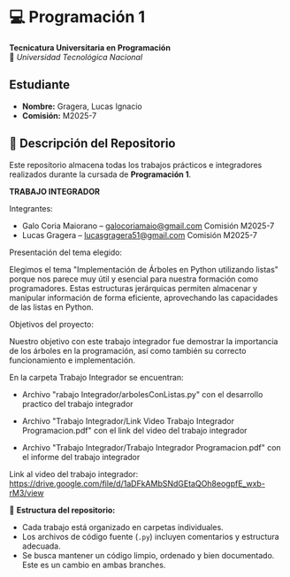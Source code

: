 # 💻 Programación 1  
**Tecnicatura Universitaria en Programación**  
📍 *Universidad Tecnológica Nacional*  

## Estudiante  
- **Nombre:** Gragera, Lucas Ignacio   
- **Comisión:** M2025-7  

## 📂 Descripción del Repositorio  
Este repositorio almacena todas los trabajos prácticos e integradores realizados durante la cursada de **Programación 1**.  

**TRABAJO INTEGRADOR**

Integrantes: 

- Galo Coria Maiorano – galocoriamaio@gmail.com Comisión M2025-7 
- Lucas Gragera – lucasgragera51@gmail.com Comisión M2025-7 

Presentación del tema elegido:

Elegimos el tema "Implementación de Árboles en Python utilizando listas" porque nos parece muy útil y esencial para nuestra formación como programadores. 
Estas estructuras jerárquicas permiten almacenar y manipular información de forma eficiente, aprovechando las capacidades de las listas en Python.

⁠Objetivos del proyecto:

Nuestro objetivo con este trabajo integrador fue demostrar la importancia de los árboles en la programación, así como también su correcto funcionamiento e implementación.

En la carpeta Trabajo Integrador se encuentran:

- Archivo "rabajo Integrador/arbolesConListas.py" con el desarrollo practico del trabajo integrador

- Archivo "Trabajo Integrador/Link Video Trabajo Integrador Programacion.pdf" con el link del video del trabajo integrador

- Archivo "Trabajo Integrador/Trabajo Integrador Programacion.pdf" con el informe del trabajo integrador

Link al video del trabajo integrador: https://drive.google.com/file/d/1aDFkAMbSNdGEtaQOh8eogpfE_wxb-rM3/view







📌 **Estructura del repositorio:**  
- Cada trabajo está organizado en carpetas individuales.  
- Los archivos de código fuente (`.py`) incluyen comentarios y estructura adecuada.  
- Se busca mantener un código limpio, ordenado y bien documentado.  
Este es un cambio en ambas branches.

